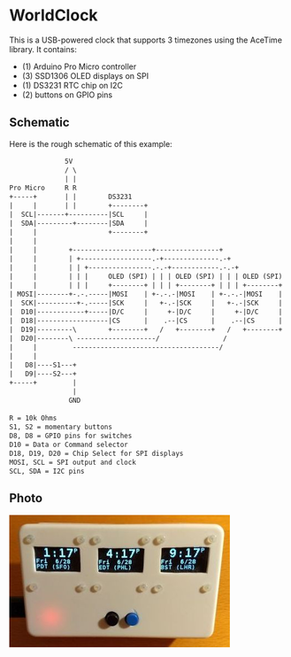 # WorldClock

This is a USB-powered clock that supports 3 timezones using the AceTime library.
It contains:

* (1) Arduino Pro Micro controller
* (3) SSD1306 OLED displays on SPI
* (1) DS3231 RTC chip on I2C
* (2) buttons on GPIO pins

## Schematic

Here is the rough schematic of this example:
```
              5V
              / \
              | |
Pro Micro     R R
+-----+       | |        DS3231
|     |       | |        +--------+
|  SCL|-------+----------|SCL     |
|  SDA|---------+--------|SDA     |
|     |                  +--------+
|     |
|     |        +--------------------+----------------+
|     |        | +------------------.-+--------------.-+
|     |        | | +----------------.-.-+------------.-.-+
|     |        | | |     OLED (SPI) | | | OLED (SPI) | | | OLED (SPI)
|     |        | | |     +--------+ | | | +--------+ | | | +--------+
| MOSI|--------+-.-.-----|MOSI    | +-.-.-|MOSI    | +-.-.-|MOSI    |
|  SCK|----------+-.-----|SCK     |   +-.-|SCK     |   +-.-|SCK     |
|  D10|------------+-----|D/C     |     +-|D/C     |     +-|D/C     |
|  D18|------------------|CS      |    .--|CS      |    .--|CS      |
|  D19|---------\        +--------+   /   +--------+   /   +--------+
|  D20|--------\ --------------------/                /
|     |         -------------------------------------/
|     |
|   D8|----S1---+
|   D9|----S2---+
+-----+         |
                |
               GND

R = 10k Ohms
S1, S2 = momentary buttons
D8, D8 = GPIO pins for switches
D10 = Data or Command selector
D18, D19, D20 = Chip Select for SPI displays
MOSI, SCL = SPI output and clock
SCL, SDA = I2C pins
```

## Photo

![WorldClock](WorldClock.jpg)
